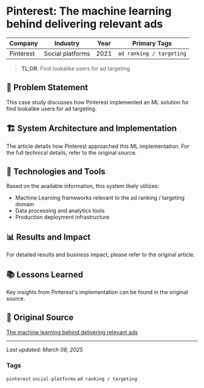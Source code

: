 # Pinterest: The machine learning behind delivering relevant ads

| Company | Industry | Year | Primary Tags | 
|---------|----------|------|--------------|
| Pinterest | Social platforms | 2021 | `ad ranking / targeting` |

> **TL;DR**: Find lookalike users for ad targeting

## 📝 Problem Statement

This case study discusses how Pinterest implemented an ML solution for find lookalike users for ad targeting.

## 🏗️ System Architecture and Implementation

The article details how Pinterest approached this ML implementation. For the full technical details, refer to the original source.

## 🔧 Technologies and Tools

Based on the available information, this system likely utilizes:

- Machine Learning frameworks relevant to the ad ranking / targeting domain
- Data processing and analytics tools
- Production deployment infrastructure

## 📊 Results and Impact

For detailed results and business impact, please refer to the original article.

## 📚 Lessons Learned

Key insights from Pinterest's implementation can be found in the original source.

## 🔗 Original Source

[The machine learning behind delivering relevant ads](https://medium.com/pinterest-engineering/the-machine-learning-behind-delivering-relevant-ads-8987fc5ba1c0)

---

*Last updated: March 08, 2025*

### Tags

`pinterest` `social-platforms` `ad ranking / targeting`
